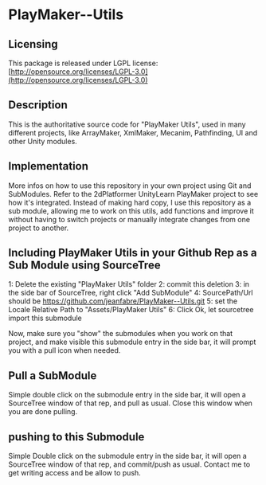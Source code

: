 PlayMaker--Utils
================

## Licensing
This package is released under LGPL license: [http://opensource.org/licenses/LGPL-3.0](http://opensource.org/licenses/LGPL-3.0)


## Description
This is the authoritative source code for "PlayMaker Utils", used in many different projects, like ArrayMaker, XmlMaker, Mecanim, Pathfinding, UI and other Unity modules.

## Implementation
More infos on how to use this repository in your own project using Git and SubModules. 
Refer to the 2dPlatformer UnityLearn PlayMaker project to see how it's integrated. 
Instead of making hard copy, I use this repository as a sub module, allowing me to work on this utils, add functions and improve it without having to switch projects or manually integrate changes from one project to another.

## Including PlayMaker Utils in your Github Rep as a Sub Module using SourceTree
1: Delete the existing "PlayMaker Utils" folder
2: commit this deletion
3: in the side bar of SourceTree, right click "Add SubModule"
4: SourcePath/Url should be https://github.com/jeanfabre/PlayMaker--Utils.git
5: set the Locale Relative Path to "Assets/PlayMaker Utils"
6: Click Ok, let sourcetree import this submodule

Now, make sure you "show" the submodules when you work on that project, and make visible this submodule entry in the side bar, it will prompt you with a pull icon when needed.

## Pull a SubModule
Simple double click on the submodule entry in the side bar, it will open a SourceTree window of that rep, and pull as usual. Close this window when you are done pulling.

## pushing to this Submodule
Simple Double click on the submodule entry in the side bar, it will open a SourceTree window of that rep, and commit/push as usual. Contact me to get writing access and be allow to push.

